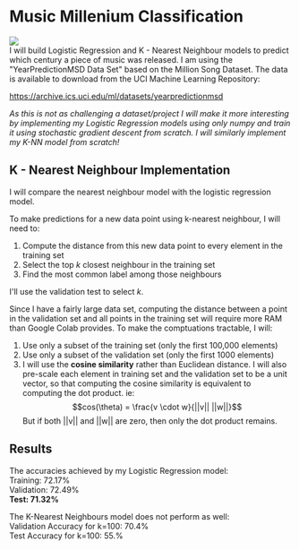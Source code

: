 # Music Millenium Classification
![](https://github.com/saihiel/Music_Year_Classification/blob/master/million_song_dataset.jpg)  
I will build Logistic Regression and K - Nearest Neighbour models to predict which century a piece of music was released. I am using the "YearPredictionMSD Data Set" based on the Million Song Dataset. The data is available to download from the UCI Machine Learning Repository:

https://archive.ics.uci.edu/ml/datasets/yearpredictionmsd

*As this is not as challenging a dataset/project I will make it more interesting by implementing my Logistic Regression models using only numpy and train it using stochastic gradient descent from scratch. I will similarly implement my K-NN model from scratch!*

## K - Nearest Neighbour Implementation

I will compare the nearest neighbour model with the logistic regression model.

To make predictions for a new data point using k-nearest neighbour, I will need to:

1. Compute the distance from this new data point to every element in the training set
2. Select the top $k$ closest neighbour in the training set
3. Find the most common label among those neighbours

I'll use the validation test to select $k$. 

Since I have a fairly large data set, computing the distance between a point in the validation
set and all points in the training set will require more RAM than Google Colab provides.
To make the comptuations tractable, I will:

1. Use only a subset of the training set (only the first 100,000 elements)
2. Use only a subset of the validation set (only the first 1000 elements)
3. I will use the **cosine similarity** rather than Euclidean distance. I will also pre-scale
   each element in training set and the validation set to be a unit vector, so that computing
   the cosine similarity is equivalent to computing the dot product. ie: 
   $$cos(\theta) = \frac{v \cdot w}{||v|| ||w||}$$ But if both ||v|| and ||w|| are zero, then
   only the dot product remains.

## Results
The accuracies achieved by my Logistic Regression model:  
  Training:  72.17%  
  Validation:  72.49%  
  **Test:  71.32%**  
  
The K-Nearest Neighbours model does not perform as well:  
  Validation Accuracy for k=100:  70.4%  
  Test Accuracy for k=100: 55.%  
